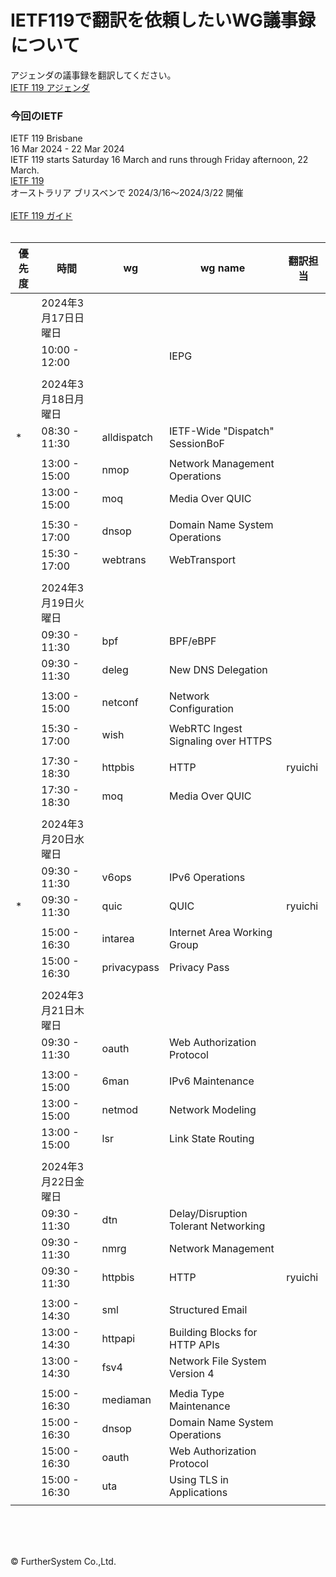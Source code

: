 # IETF119で翻訳を依頼したいWG議事録について
アジェンダの議事録を翻訳してください。  
<a href="https://datatracker.ietf.org/meeting/119/agenda" target="_blank">IETF 119 アジェンダ</a>
&nbsp; 
### 今回のIETF
IETF 119 Brisbane  
16 Mar 2024 - 22 Mar 2024  
IETF 119 starts Saturday 16 March and runs through Friday afternoon, 22 March.  
<a href="https://www.ietf.org/how/meetings/119/" target="_blank">IETF 119</a>  
オーストラリア ブリスベンで 2024/3/16～2024/3/22 開催  
&nbsp;  
<a href="https://www.ietf.org/how/meetings/guide-ietf-meetings/" target="_blank">IETF 119 ガイド</a>  
&nbsp;  

|優先度|時間|wg|wg name|翻訳担当|
----|----|----|----|----
||2024年3月17日日曜日
||10:00 - 12:00||IEPG||
||||||
||2024年3月18日月曜日 
|*|08:30 - 11:30|alldispatch|IETF-Wide "Dispatch" SessionBoF||
||||||
||13:00 - 15:00|nmop|Network Management Operations
||13:00 - 15:00|moq|Media Over QUIC
||||||
||15:30 - 17:00|dnsop|Domain Name System Operations
||15:30 - 17:00|webtrans|WebTransport
||||||
||2024年3月19日火曜日
||09:30 - 11:30|bpf|BPF/eBPF
||09:30 - 11:30|deleg|New DNS Delegation
||||||
||13:00 - 15:00|netconf|Network Configuration
||||||
||15:30 - 17:00|wish|WebRTC Ingest Signaling over HTTPS
||||||
||17:30 - 18:30|httpbis|HTTP|ryuichi
||17:30 - 18:30|moq|Media Over QUIC
||||||
||2024年3月20日水曜日
||09:30 - 11:30|v6ops|IPv6 Operations
|*|09:30 - 11:30|quic|QUIC|ryuichi
||||||
||15:00 - 16:30|intarea|Internet Area Working Group
||15:00 - 16:30|privacypass|Privacy Pass
||||||
||2024年3月21日木曜日
||09:30 - 11:30|oauth|Web Authorization Protocol
||||||
||13:00 - 15:00|6man|IPv6 Maintenance
||13:00 - 15:00|netmod|Network Modeling
||13:00 - 15:00|lsr|Link State Routing
||||||
||2024年3月22日金曜日
||09:30 - 11:30|dtn|Delay/Disruption Tolerant Networking
||09:30 - 11:30|nmrg|Network Management
||09:30 - 11:30|httpbis|HTTP|ryuichi
||||||
||13:00 - 14:30|sml|Structured Email
||13:00 - 14:30|httpapi|Building Blocks for HTTP APIs
||13:00 - 14:30|fsv4|Network File System Version 4
||||||
||15:00 - 16:30|mediaman|Media Type Maintenance
||15:00 - 16:30|dnsop|Domain Name System Operations
||15:00 - 16:30|oauth|Web Authorization Protocol
||15:00 - 16:30|uta|Using TLS in Applications
||||||

&nbsp;    
&nbsp;    
&nbsp;  
  
&copy; FurtherSystem Co.,Ltd.    
